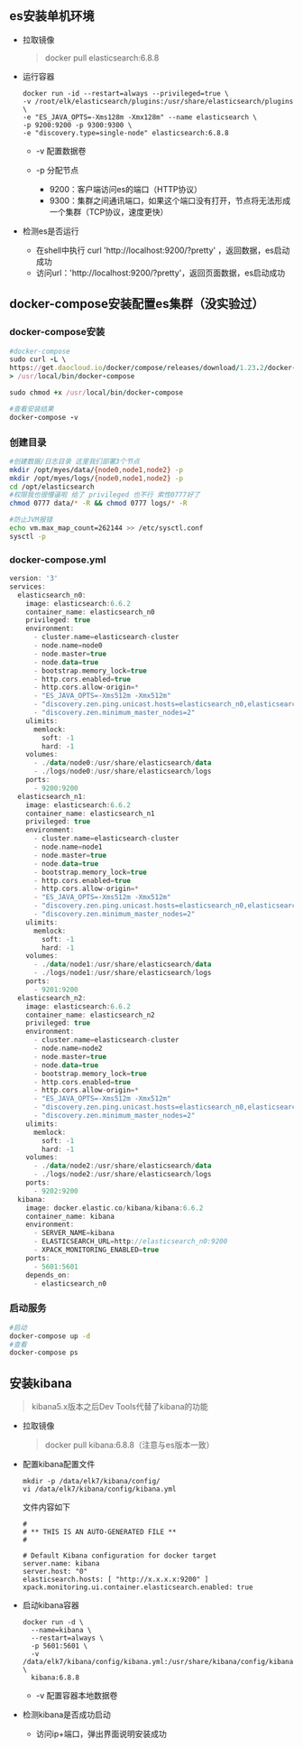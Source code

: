 ## es安装单机环境

- 拉取镜像

  > docker pull elasticsearch:6.8.8

- 运行容器

  ~~~ shell
  docker run -id --restart=always --privileged=true \
  -v /root/elk/elasticsearch/plugins:/usr/share/elasticsearch/plugins \
  -e "ES_JAVA_OPTS=-Xms128m -Xmx128m" --name elasticsearch \
  -p 9200:9200 -p 9300:9300 \
  -e "discovery.type=single-node" elasticsearch:6.8.8
  ~~~

  - -v 配置数据卷

  - -p 分配节点
    - 9200：客户端访问es的端口（HTTP协议）
    - 9300：集群之间通讯端口，如果这个端口没有打开，节点将无法形成一个集群（TCP协议，速度更快）

- 检测es是否运行

  - 在shell中执行 curl 'http://localhost:9200/?pretty' ，返回数据，es启动成功
  - 访问url：'http://localhost:9200/?pretty'，返回页面数据，es启动成功



## docker-compose安装配置es集群（没实验过）

### docker-compose安装



```ruby
#docker-compose
sudo curl -L \
https://get.daocloud.io/docker/compose/releases/download/1.23.2/docker-compose-`uname -s`-`uname -m` \
> /usr/local/bin/docker-compose

sudo chmod +x /usr/local/bin/docker-compose

#查看安装结果
docker-compose -v
```

### 创建目录



```bash
#创建数据/日志目录 这里我们部署3个节点
mkdir /opt/myes/data/{node0,node1,node2} -p
mkdir /opt/myes/logs/{node0,node1,node2} -p
cd /opt/elasticsearch
#权限我也很懵逼啦 给了 privileged 也不行 索性0777好了
chmod 0777 data/* -R && chmod 0777 logs/* -R

#防止JVM报错
echo vm.max_map_count=262144 >> /etc/sysctl.conf
sysctl -p
```

### docker-compose.yml



```kotlin
version: '3'
services:
  elasticsearch_n0:
    image: elasticsearch:6.6.2
    container_name: elasticsearch_n0
    privileged: true
    environment:
      - cluster.name=elasticsearch-cluster
      - node.name=node0
      - node.master=true
      - node.data=true
      - bootstrap.memory_lock=true
      - http.cors.enabled=true
      - http.cors.allow-origin=*
      - "ES_JAVA_OPTS=-Xms512m -Xmx512m"
      - "discovery.zen.ping.unicast.hosts=elasticsearch_n0,elasticsearch_n1,elasticsearch_n2"
      - "discovery.zen.minimum_master_nodes=2"
    ulimits:
      memlock:
        soft: -1
        hard: -1
    volumes:
      - ./data/node0:/usr/share/elasticsearch/data
      - ./logs/node0:/usr/share/elasticsearch/logs
    ports:
      - 9200:9200
  elasticsearch_n1:
    image: elasticsearch:6.6.2
    container_name: elasticsearch_n1
    privileged: true
    environment:
      - cluster.name=elasticsearch-cluster
      - node.name=node1
      - node.master=true
      - node.data=true
      - bootstrap.memory_lock=true
      - http.cors.enabled=true
      - http.cors.allow-origin=*
      - "ES_JAVA_OPTS=-Xms512m -Xmx512m"
      - "discovery.zen.ping.unicast.hosts=elasticsearch_n0,elasticsearch_n1,elasticsearch_n2"
      - "discovery.zen.minimum_master_nodes=2"
    ulimits:
      memlock:
        soft: -1
        hard: -1
    volumes:
      - ./data/node1:/usr/share/elasticsearch/data
      - ./logs/node1:/usr/share/elasticsearch/logs
    ports:
      - 9201:9200
  elasticsearch_n2:
    image: elasticsearch:6.6.2
    container_name: elasticsearch_n2
    privileged: true
    environment:
      - cluster.name=elasticsearch-cluster
      - node.name=node2
      - node.master=true
      - node.data=true
      - bootstrap.memory_lock=true
      - http.cors.enabled=true
      - http.cors.allow-origin=*
      - "ES_JAVA_OPTS=-Xms512m -Xmx512m"
      - "discovery.zen.ping.unicast.hosts=elasticsearch_n0,elasticsearch_n1,elasticsearch_n2"
      - "discovery.zen.minimum_master_nodes=2"
    ulimits:
      memlock:
        soft: -1
        hard: -1
    volumes:
      - ./data/node2:/usr/share/elasticsearch/data
      - ./logs/node2:/usr/share/elasticsearch/logs
    ports:
      - 9202:9200
  kibana:
    image: docker.elastic.co/kibana/kibana:6.6.2
    container_name: kibana
    environment:
      - SERVER_NAME=kibana
      - ELASTICSEARCH_URL=http://elasticsearch_n0:9200
      - XPACK_MONITORING_ENABLED=true
    ports:
      - 5601:5601
    depends_on:
      - elasticsearch_n0
```

### 启动服务



```bash
#启动
docker-compose up -d
#查看
docker-compose ps
```



## 安装kibana

> kibana5.x版本之后Dev Tools代替了kibana的功能

- 拉取镜像

  > docker pull kibana:6.8.8（注意与es版本一致）

- 配置kibana配置文件

  ~~~  shell
  mkdir -p /data/elk7/kibana/config/
  vi /data/elk7/kibana/config/kibana.yml
  ~~~

  文件内容如下

  ~~~ vim
  #
  # ** THIS IS AN AUTO-GENERATED FILE **
  #
  
  # Default Kibana configuration for docker target
  server.name: kibana
  server.host: "0"
  elasticsearch.hosts: [ "http://x.x.x.x:9200" ]
  xpack.monitoring.ui.container.elasticsearch.enabled: true
  ~~~

- 启动kibana容器

  ~~~ shell
  docker run -d \
    --name=kibana \
    --restart=always \
    -p 5601:5601 \
    -v /data/elk7/kibana/config/kibana.yml:/usr/share/kibana/config/kibana.yml \
    kibana:6.8.8
  ~~~

  - -v 配置容器本地数据卷

- 检测kibana是否成功启动

  - 访问ip+端口，弹出界面说明安装成功

    